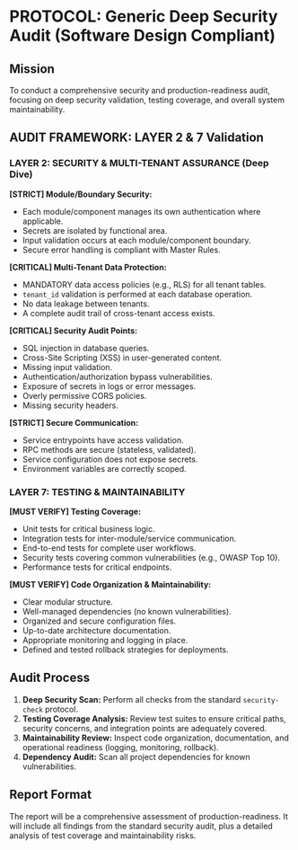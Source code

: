 # PROTOCOL: Generic Deep Security Audit (Software Design Compliant)

## Mission
To conduct a comprehensive security and production-readiness audit, focusing on deep security validation, testing coverage, and overall system maintainability.

## AUDIT FRAMEWORK: LAYER 2 & 7 Validation

### LAYER 2: SECURITY & MULTI-TENANT ASSURANCE (Deep Dive)

**[STRICT] Module/Boundary Security:**
- Each module/component manages its own authentication where applicable.
- Secrets are isolated by functional area.
- Input validation occurs at each module/component boundary.
- Secure error handling is compliant with Master Rules.

**[CRITICAL] Multi-Tenant Data Protection:**
- MANDATORY data access policies (e.g., RLS) for all tenant tables.
- `tenant_id` validation is performed at each database operation.
- No data leakage between tenants.
- A complete audit trail of cross-tenant access exists.

**[CRITICAL] Security Audit Points:**
- SQL injection in database queries.
- Cross-Site Scripting (XSS) in user-generated content.
- Missing input validation.
- Authentication/authorization bypass vulnerabilities.
- Exposure of secrets in logs or error messages.
- Overly permissive CORS policies.
- Missing security headers.

**[STRICT] Secure Communication:**
- Service entrypoints have access validation.
- RPC methods are secure (stateless, validated).
- Service configuration does not expose secrets.
- Environment variables are correctly scoped.

### LAYER 7: TESTING & MAINTAINABILITY

**[MUST VERIFY] Testing Coverage:**
- Unit tests for critical business logic.
- Integration tests for inter-module/service communication.
- End-to-end tests for complete user workflows.
- Security tests covering common vulnerabilities (e.g., OWASP Top 10).
- Performance tests for critical endpoints.

**[MUST VERIFY] Code Organization & Maintainability:**
- Clear modular structure.
- Well-managed dependencies (no known vulnerabilities).
- Organized and secure configuration files.
- Up-to-date architecture documentation.
- Appropriate monitoring and logging in place.
- Defined and tested rollback strategies for deployments.

## Audit Process
1.  **Deep Security Scan:** Perform all checks from the standard `security-check` protocol.
2.  **Testing Coverage Analysis:** Review test suites to ensure critical paths, security concerns, and integration points are adequately covered.
3.  **Maintainability Review:** Inspect code organization, documentation, and operational readiness (logging, monitoring, rollback).
4.  **Dependency Audit:** Scan all project dependencies for known vulnerabilities.

## Report Format
The report will be a comprehensive assessment of production-readiness. It will include all findings from the standard security audit, plus a detailed analysis of test coverage and maintainability risks.